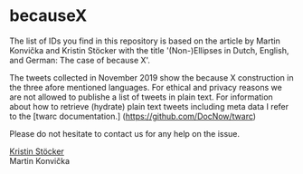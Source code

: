 # becauseX

The list of IDs you find in this repository is based on the article by Martin Konvička and Kristin Stöcker with the title '(Non-)Ellipses in Dutch, English, and German: The case of because X'.


The tweets collected in November 2019 show the because X construction in the three afore mentioned languages. For ethical and privacy reasons we are not allowed to publishe a list of tweets in plain text. 
For information about how to retrieve (hydrate) plain text tweets including meta data I refer to the [twarc documentation.] (https://github.com/DocNow/twarc)

Please do not hesitate to contact us for any help on the issue.

[Kristin Stöcker](krissi.stoecker@gmail.com)  
Martin Konvička

